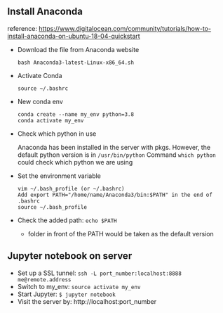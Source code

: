 ## Install Anaconda  

reference: https://www.digitalocean.com/community/tutorials/how-to-install-anaconda-on-ubuntu-18-04-quickstart
- Download the file from Anaconda website
   ```
   bash Anaconda3-latest-Linux-x86_64.sh
   ```
- Activate Conda
   ```
   source ~/.bashrc
   ```
- New conda env
   ```
   conda create --name my_env python=3.8
   conda activate my_env
   ```

- Check which python in use  

   Anaconda has been installed in the server with pkgs. However, the default python version is in `/usr/bin/python` 
   Command `which python` could check which python we are using   

- Set the environment variable  
   ```
   vim ~/.bash_profile (or ~/.bashrc)
   Add export PATH="/home/name/Anaconda3/bin:$PATH" in the end of .bashrc
   source ~/.bash_profile
   ```
   
- Check the added path: `echo $PATH`  

   * folder in front of the PATH would be taken as the default version  



## Jupyter notebook on server
   - Set up a SSL tunnel: `ssh -L port_number:localhost:8888 me@remote.address`  
   - Switch to my_env: `source activate my_env`  
   - Start Jupyter: `$ jupyter notebook`  
   - Visit the server by: http://localhost:port_number
